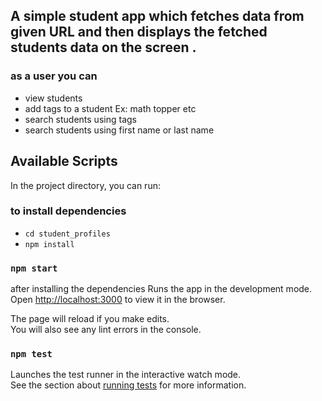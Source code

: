 
## A simple student app which fetches data from given URL and then displays the fetched students data on the screen .

### as a user you can 
- view students
- add tags to a student Ex: math topper etc
- search students using tags
- search students using first name or last name


## Available Scripts
In the project directory, you can run:


### to install dependencies 
- `cd student_profiles`
- `npm install`

### `npm start`
after installing the dependencies 
Runs the app in the development mode.<br />
Open [http://localhost:3000](http://localhost:3000) to view it in the browser.

The page will reload if you make edits.<br />
You will also see any lint errors in the console.

### `npm test`

Launches the test runner in the interactive watch mode.<br />
See the section about [running tests](https://facebook.github.io/create-react-app/docs/running-tests) for more information.

